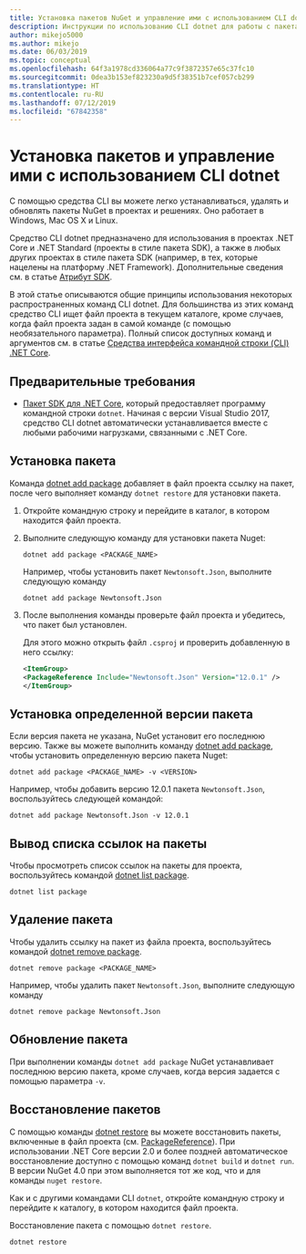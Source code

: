 ```yaml
---
title: Установка пакетов NuGet и управление ими с использованием CLI dotnet
description: Инструкции по использованию CLI dotnet для работы с пакетами NuGet.
author: mikejo5000
ms.author: mikejo
ms.date: 06/03/2019
ms.topic: conceptual
ms.openlocfilehash: 64f3a1978cd336064a77c9f3872357e65c37fc10
ms.sourcegitcommit: 0dea3b153ef823230a9d5f38351b7cef057cb299
ms.translationtype: HT
ms.contentlocale: ru-RU
ms.lasthandoff: 07/12/2019
ms.locfileid: "67842358"
---
```

# <a name="install-and-manage-packages-using-the-dotnet-cli"></a>Установка пакетов и управление ими с использованием CLI dotnet

С помощью средства CLI вы можете легко устанавливаться, удалять и обновлять пакеты NuGet в проектах и решениях. Оно работает в Windows, Mac OS X и Linux.

Средство CLI dotnet предназначено для использования в проектах .NET Core и .NET Standard (проекты в стиле пакета SDK), а также в любых других проектах в стиле пакета SDK (например, в тех, которые нацелены на платформу .NET Framework). Дополнительные сведения см. в статье [Атрибут SDK](/dotnet/core/tools/csproj#additions).

В этой статье описываются общие принципы использования некоторых распространенных команд CLI dotnet. Для большинства из этих команд средство CLI ищет файл проекта в текущем каталоге, кроме случаев, когда файл проекта задан в самой команде (с помощью необязательного параметра). Полный список доступных команд и аргументов см. в статье [Средства интерфейса командной строки (CLI) .NET Core](../tools/dotnet-commands.md).

## <a name="prerequisites"></a>Предварительные требования

- [Пакет SDK для .NET Core](https://www.microsoft.com/net/download/), который предоставляет программу командной строки `dotnet`. Начиная с версии Visual Studio 2017, средство CLI dotnet автоматически устанавливается вместе с любыми рабочими нагрузками, связанными с .NET Core.

## <a name="install-a-package"></a>Установка пакета

Команда [dotnet add package](/dotnet/core/tools/dotnet-add-package?tabs=netcore2x) добавляет в файл проекта ссылку на пакет, после чего выполняет команду `dotnet restore` для установки пакета.

1. Откройте командную строку и перейдите в каталог, в котором находится файл проекта.

2. Выполните следующую команду для установки пакета Nuget:

    ```cli
    dotnet add package <PACKAGE_NAME>
    ```

    Например, чтобы установить пакет `Newtonsoft.Json`, выполните следующую команду

    ```cli
    dotnet add package Newtonsoft.Json
    ```

3. После выполнения команды проверьте файл проекта и убедитесь, что пакет был установлен.

   Для этого можно открыть файл `.csproj` и проверить добавленную в него ссылку:

    ```xml
   <ItemGroup>
    <PackageReference Include="Newtonsoft.Json" Version="12.0.1" />
   </ItemGroup>
    ```

## <a name="install-a-specific-version-of-a-package"></a>Установка определенной версии пакета

Если версия пакета не указана, NuGet установит его последнюю версию. Также вы можете выполнить команду [dotnet add package](/dotnet/core/tools/dotnet-add-package?tabs=netcore2x), чтобы установить определенную версию пакета Nuget:

```cli
dotnet add package <PACKAGE_NAME> -v <VERSION>
```

Например, чтобы добавить версию 12.0.1 пакета `Newtonsoft.Json`, воспользуйтесь следующей командой:

```cli
dotnet add package Newtonsoft.Json -v 12.0.1
```

## <a name="list-package-references"></a>Вывод списка ссылок на пакеты

Чтобы просмотреть список ссылок на пакеты для проекта, воспользуйтесь командой [dotnet list package](/dotnet/core/tools/dotnet-list-package?tabs=netcore2x).

```cli
dotnet list package
```

## <a name="remove-a-package"></a>Удаление пакета

Чтобы удалить ссылку на пакет из файла проекта, воспользуйтесь командой [dotnet remove package](/dotnet/core/tools/dotnet-remove-package?tabs=netcore2x).

```cli
dotnet remove package <PACKAGE_NAME>
```

Например, чтобы удалить пакет `Newtonsoft.Json`, выполните следующую команду

```cli
dotnet remove package Newtonsoft.Json
```

## <a name="update-a-package"></a>Обновление пакета

При выполнении команды `dotnet add package` NuGet устанавливает последнюю версию пакета, кроме случаев, когда версия задается с помощью параметра `-v`.

## <a name="restore-packages"></a>Восстановление пакетов

С помощью команды [dotnet restore](/dotnet/core/tools/dotnet-restore?tabs=netcore2x) вы можете восстановить пакеты, включенные в файл проекта (см. [PackageReference](../consume-packages/package-references-in-project-files.md)). При использовании .NET Core версии 2.0 и более поздней автоматическое восстановление доступно с помощью команд `dotnet build` и `dotnet run`. В версии NuGet 4.0 при этом выполняется тот же код, что и для команды `nuget restore`.

Как и с другими командами CLI `dotnet`, откройте командную строку и перейдите к каталогу, в котором находится файл проекта.

Восстановление пакета с помощью `dotnet restore`.

```cli
dotnet restore 
```
